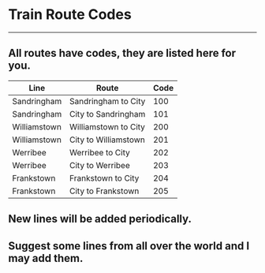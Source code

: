 # Train Route Codes
***
## All routes have codes, they are listed here for you.

| Line           | Route                      |  Code |
|----------------|----------------------------|-------|
| Sandringham    | Sandringham to City        |  100  |
| Sandringham    | City to Sandringham        |  101  |
| Williamstown   | Williamstown to City       |  200  |
| Williamstown   | City to Williamstown       |  201  |
| Werribee       | Werribee to City           |  202  |
| Werribee       | City to Werribee           |  203  |
| Frankstown     | Frankstown to City         |  204  |
| Frankstown     | City to Frankstown         |  205  |

## New lines will be added periodically.
## Suggest some lines from all over the world and I may add them.
